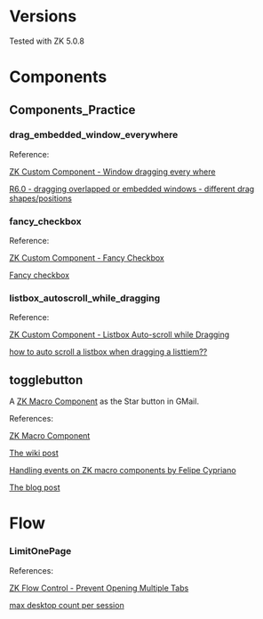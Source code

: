 # Versions
Tested with ZK 5.0.8

# Components
## Components_Practice
### drag_embedded_window_everywhere
Reference:

[ZK Custom Component - Window dragging every where](http://ben-bai.blogspot.com/2012/01/zk-custom-component-window-dragging.html)
			
[R6.0 - dragging overlapped or embedded windows - different drag shapes/positions](http://www.zkoss.org/forum/listComment/18345-R6-0-dragging-overlapped-or-embedded-windows-different-drag-shapes-positions)
### fancy_checkbox
Reference:

[ZK Custom Component - Fancy Checkbox](http://ben-bai.blogspot.com/2012/01/zk-custom-component-fancy-checkbox.html)

[Fancy checkbox](http://www.zkoss.org/forum/listComment/18335-Fancy-checkbox)
### listbox_autoscroll_while_dragging
Reference:

[ZK Custom Component - Listbox Auto-scroll while Dragging](http://ben-bai.blogspot.com/2012/01/zk-custom-component-listbox-auto-scroll.html)

[how to auto scroll a listbox when dragging a listtiem??](http://www.zkoss.org/forum/listComment/18391-how-to-auto-scroll-a-listbox-when-dragging-a-listtiem)

## togglebutton

A [ZK Macro Component](http://books.zkoss.org/wiki/ZK%20Developer's%20Reference/UI%20Composing/Macro%20Component) as the Star button in GMail.

References:

[ZK Macro Component](http://books.zkoss.org/wiki/ZK%20Developer's%20Reference/UI%20Composing/Macro%20Component)

[The wiki post](http://books.zkoss.org/wiki/Macro_Components)

[Handling events on ZK macro components by Felipe Cypriano](http://felipecypriano.com/2010/01/15/handling-events-on-zk-macro-components/)

[The blog post](http://ben-bai.blogspot.com/2011/12/zk-macro-component-practice.html)

# Flow
### LimitOnePage
References:

[ZK Flow Control - Prevent Opening Multiple Tabs](http://ben-bai.blogspot.com/2012/01/zk-flow-control-prevent-opening.html)

[max desktop count per session](http://www.zkoss.org/forum/listComment/10165-max-desktop-count-per-session)